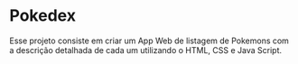 # Pokedex

Esse projeto consiste em criar um App Web de listagem de Pokemons com a descrição detalhada de cada um
utilizando o HTML, CSS e Java Script. 
